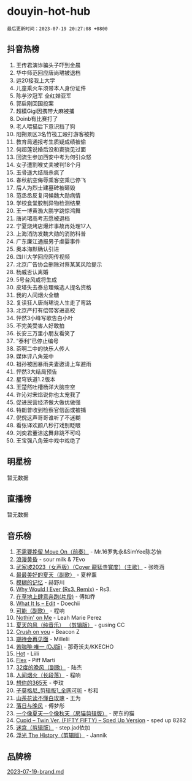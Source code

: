 # douyin-hot-hub

`最后更新时间：2023-07-19 20:27:08 +0800`

## 抖音热榜

1. 王传君演诈骗头子吓到金晨
1. 华中师范回应唐尚珺被退档
1. 运20接我上大学
1. 儿童乘火车须带本人身份证件
1. 陈芋汐冠军 全红婵亚军
1. 郭启刚回国投案
1. 超模Gigi因携带大麻被捕
1. Doinb有比赛打了
1. 老人喂猫后下意识挡了狗
1. 阳朔景区3名竹筏工殴打游客被拘
1. 教育局通报考生质疑成绩被偷
1. 何超莲说婚后没和窦骁见过面
1. 回流生参加西安中考为何引众怒
1. 女子遭割喉丈夫被判18个月
1. 玉骨遥大结局杀疯了
1. 春秋航空侮辱乘客空乘已停飞
1. 后人为烈士建墓碑被砸毁
1. 范丞丞反复问候魏大勋病情
1. 学校食堂胶制异物检测结果
1. 王一博黄渤大鹏学跳惊鸿舞
1. 唐尚珺高考志愿被退档
1. 宁夏烧烤店爆炸事故再处理17人
1. 上海消防发魏大勋的消防科普
1. 广东廉江通报男子虐婴事件
1. 奥本海默确认引进
1. 四川大学回应网传视频
1. 北京广告协会删除对蔡某某风险提示
1. 杨威否认离婚
1. 5号台风或将生成
1. 皮塔失去泰总理候选人提名资格
1. 我的人间烟火全糖
1. 复读狂人唐尚珺说人生走了弯路
1. 北京严打有偿带客进高校
1. 怦然3小峰写歌告白小叶
1. 不完美受害人好敢拍
1. 长安三万里小朋友看笑了
1. “泰利”已停止编号
1. 茶啊二中的快乐人传人
1. 媒体评八角笼中
1. 祖孙被困暴雨夫妻邀请上车避雨
1. 怦然3大结局预告
1. 星穹铁道1.2版本
1. 王楚然吐槽杨洋大脑空空
1. 许沁对宋焰说你也太宠我了
1. 促进民营经济做大做优做强
1. 特朗普收到检察官信函或被捕
1. 倪倪这声哥哥谁听了不迷糊
1. 看张译欢颜八秒打戏别眨眼
1. 刘奕君董洁这舞非跳不可吗
1. 王宝强八角笼中戏中戏绝了

## 明星榜

暂无数据

## 直播榜

暂无数据

## 音乐榜

1. [不需要挽留 Move On（前奏）](https://sf3-cdn-tos.douyinstatic.com/obj/tos-cn-ve-2774/ooCBhgCCkF4nExzQL9WZSUbitfA8IsDkgQIYhe) - Mr.16罗隽永&SimYee陈芯怡
1. [浪漫黄昏](https://sf3-cdn-tos.douyinstatic.com/obj/tos-cn-ve-2774/a2e4e0b8cf8b4cc0a6bfed7cd21bd5a0) - sour milk & 7Evo
1. [武家坡2023（女声版）（Cover 龍猛寺寬度）（主歌）](https://sf3-cdn-tos.douyinstatic.com/obj/tos-cn-ve-2774/oEIACj0tGBoytgZUwEUCP8DAIgnZfwGIfb9xjD) - 张晓涵
1. [最最美好的夏天（副歌）](https://sf3-cdn-tos.douyinstatic.com/obj/tos-cn-ve-2774/o4FMghDLZkPIkCutdrsXlbTHcaZztBfeCp9AFS) - 夏梓薰
1. [模糊的记忆](https://sf6-cdn-tos.douyinstatic.com/obj/tos-cn-ve-2774/ocrRNOQnkB1MNO9eD1sd3CIytBehbIbglZUFAT) - 赫野川
1. [Why Would I Ever (Rs3. Remix)](https://sf3-cdn-tos.douyinstatic.com/obj/tos-cn-ve-2774/oQNX0xZhO8IXeCRjCJQUZzkfQNLi2ItDAzEBgz) - Rs3.
1. [在草地上肆意奔跑(片段)](https://sf3-cdn-tos.douyinstatic.com/obj/tos-cn-ve-2774/8831d494742f45dabdfa8adb8b817259) - 傅如乔
1. [What It Is – Edit](https://sf3-cdn-tos.douyinstatic.com/obj/tos-cn-ve-2774/o0mszhwrI3yCyGWBMAaQUof2lTzIXANSLrBh4L) - Doechii
1. [可能（副歌）](https://sf6-cdn-tos.douyinstatic.com/obj/tos-cn-ve-2774/cde1731888894259b333569393c2fb51) - 程响
1. [Nothin' on Me](https://sf6-cdn-tos.douyinstatic.com/obj/tos-cn-ve-2774/4db3d954346848aaa9ec9709bb1eace1) - Leah Marie Perez
1. [夏天的风（纯音乐） （剪辑版）](https://sf6-cdn-tos.douyinstatic.com/obj/tos-cn-ve-2774/oUzLjBZZFQAoNRmGokEeD5zfQCObp6UeFAnTa6) - gusing CC
1. [Crush on you](https://sf6-cdn-tos.douyinstatic.com/obj/tos-cn-ve-2774/b23c3d5786714e90898fb2a43fb44ff7) - Beacon Z
1. [期待会再见面](https://sf6-cdn-tos.douyinstatic.com/obj/tos-cn-ve-2774/oILtyb5PbgnZnnFogRIDCNBDmAzeQk8BjThRfX) - Millelii
1. [苦咖啡·唯一 (DJ版)](https://sf6-cdn-tos.douyinstatic.com/obj/tos-cn-ve-2774/oohZWXUzNXlh9bzpBgNUfJCQHGILwWgDBaejQt) - 那奇沃夫/KKECHO
1. [Hot](https://sf6-cdn-tos.douyinstatic.com/obj/tos-cn-ve-2774/a63be641febf4335a8996c8a877dee1c) - Liili
1. [Flex](https://sf6-cdn-tos.douyinstatic.com/obj/tos-cn-ve-2774/fdd81ae057724bbe9f599a36af513da8) - Piff Marti
1. [32度的晚风（副歌）](https://sf6-cdn-tos.douyinstatic.com/obj/tos-cn-ve-2774/o8mEd4CARee2Lv5ReRW2KyIyZ9Q1YojfPZyXHA) - 陆杰
1. [人间烟火（长段落）](https://sf3-cdn-tos.douyinstatic.com/obj/tos-cn-ve-2774/eeb7f9f284d74db097f8341ace44bfa2) - 程响
1. [想你的365天](https://sf3-cdn-tos.douyinstatic.com/obj/tos-cn-ve-2774/f9f7574abe01480a95d11e74817984b4) - 李玟
1. [子莫格尼_剪辑版1_全网可听](https://sf3-cdn-tos.douyinstatic.com/obj/tos-cn-ve-2774/okgjBiZZDqmeFfACngDQ48okZJ9knBMDtbwo8Q) - 杉和
1. [山茶花读不懂白玫瑰](https://sf6-cdn-tos.douyinstatic.com/obj/tos-cn-ve-2774/osfn8B7DktrRHEPJgPCfDbw7QDQEkwC16BxZg9) - 王为
1. [落日与晚风](https://sf6-cdn-tos.douyinstatic.com/obj/tos-cn-ve-2774/oIGWNBzwrUqAmfsCxckzkGhWQIaAAUgU19HChy) - 傅梦彤
1. [一个像夏天一个像秋天（房猫剪辑版）](https://sf6-cdn-tos.douyinstatic.com/obj/tos-cn-ve-2774/a5a649d88ef0437b918efc8be7005a59) - 房东的猫
1. [Cupid – Twin Ver. (FIFTY FIFTY) – Sped Up Version](https://sf6-cdn-tos.douyinstatic.com/obj/tos-cn-ve-2774/oMonQQ6t8nCfUnw44y8XBZkJytCgEBtWYebB2D) - sped up 8282
1. [迷宫（剪辑版）](https://sf3-cdn-tos.douyinstatic.com/obj/tos-cn-ve-2774/oUkKabRnnDiI8GjaQrDHYQh0VCgQB0AA4ezefF) - step.jad依加
1. [浮光 The History（剪辑版）](https://sf3-cdn-tos.douyinstatic.com/obj/tos-cn-ve-2774/oIkABGgUD0nCgDneOBBKSj79UBoAZtQjIi3fbl) - Jannik

## 品牌榜

[2023-07-19-brand.md](2023-07-19-brand.md)

